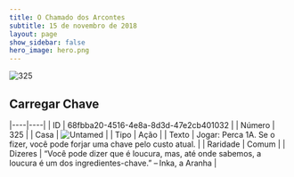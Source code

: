 ```yaml
---
title: O Chamado dos Arcontes
subtitle: 15 de novembro de 2018
layout: page
show_sidebar: false
hero_image: hero.png
---
```


![325](https://cdn.keyforgegame.com/media/card_front/pt/341_325_66XVRV5PWMVG_pt.png)

## Carregar Chave

|----|----|
| ID | 68fbba20-4516-4e8a-8d3d-47e2cb401032 |
| Número | 325 |
| Casa | ![Untamed](https://archonarcana.com/images/thumb/b/bd/Untamed.png/22px-Untamed.png "Indomados") |
| Tipo | Ação |
| Texto | Jogar: Perca 1A. Se o fizer, você pode forjar uma chave pelo custo atual. |
| Raridade | Comum |
| Dizeres | “Você pode dizer que é loucura, mas, até onde sabemos, a loucura é um dos ingredientes-chave.” – Inka, a Aranha |
